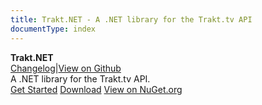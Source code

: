 ```yaml
---
title: Trakt.NET - A .NET library for the Trakt.tv API
documentType: index
---
```

<style type="text/css">
footer{
  position: relative;
}
</style>

<div class="hero">
  <div class="wrap">
    <div class="text">
      <strong>Trakt.NET</strong>
    </div>
    <div class="buttons-unit-small">
      <a class="version-link" href="../../Changelog.md">Changelog</a><span>|</span><a class="github-link" href="https://github.com/henrikfroehling/Trakt.NET">View on Github</a>
    </div>
    <div class="minitext">
    A .NET library for the Trakt.tv API.
    </div>
    <div class="buttons-unit">
      <a href="gettingstarted/index.md" class="button"><i class="glyphicon glyphicon-send"></i>Get Started</a>
      <a href="https://github.com/henrikfroehling/Trakt.NET/releases" class="button"><i class="glyphicon glyphicon-download"></i>Download</a>
      <a href="https://www.nuget.org/packages/Trakt.NET" class="button"><i class"glyphicon glyphicon-download"></i>View on NuGet.org</a>
    </div>
  </div>
</div>
